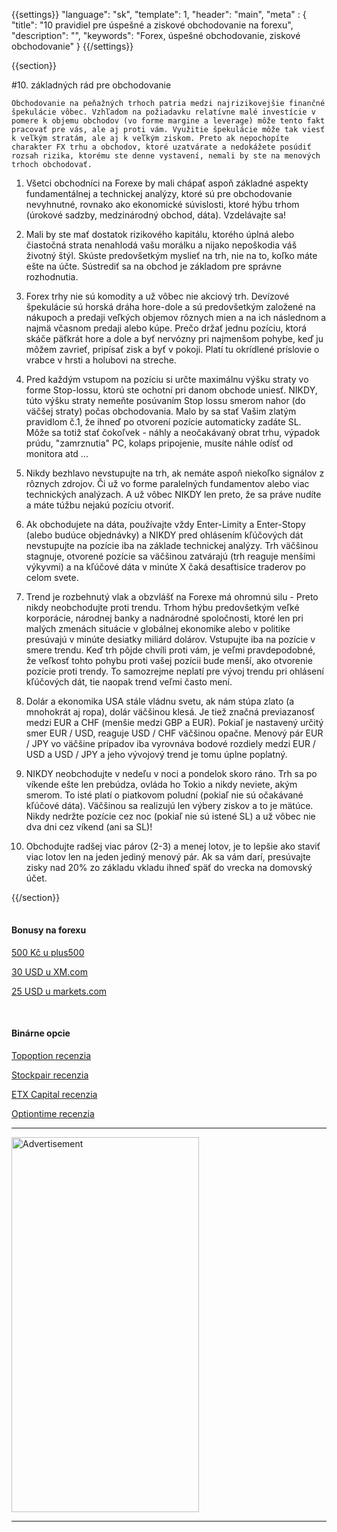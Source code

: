 {{settings}}
  "language": "sk",
  "template": 1,
  "header": "main",
  "meta" : {
    "title": "10 pravidiel pre úspešné a ziskové obchodovanie na forexu",
    "description": "",
    "keywords": "Forex, úspešné obchodovanie, ziskové obchodovanie"
  }
{{/settings}}

<div class="row">
<div class="col-md-9" role="main" markdown="1">

{{section}}



#10. základných rád pre obchodovanie

    Obchodovanie na peňažných trhoch patria medzi najrizikovejšie finančné špekulácie vôbec. Vzhľadom na požiadavku relatívne malé investície v pomere k objemu obchodov (vo forme margine a leverage) môže tento fakt pracovať pre vás, ale aj proti vám. Využitie špekulácie môže tak viesť k veľkým stratám, ale aj k veľkým ziskom. Preto ak nepochopíte charakter FX trhu a obchodov, ktoré uzatvárate a nedokážete posúdiť rozsah rizika, ktorému ste denne vystavení, nemali by ste na menových trhoch obchodovať.


1. Všetci obchodníci na Forexe by mali chápať aspoň základné aspekty fundamentálnej a technickej analýzy, ktoré sú pre obchodovanie nevyhnutné, rovnako ako ekonomické súvislosti, ktoré hýbu trhom (úrokové sadzby, medzinárodný obchod, dáta). Vzdelávajte sa!

2. Mali by ste mať dostatok rizikového kapitálu, ktorého úplná alebo čiastočná strata nenahlodá vašu morálku a nijako nepoškodia váš životný štýl. Skúste predovšetkým myslieť na trh, nie na to, koľko máte ešte na účte. Sústrediť sa na obchod je základom pre správne rozhodnutia.

3. Forex trhy nie sú komodity a už vôbec nie akciový trh. Devízové špekulácie sú horská dráha hore-dole a sú predovšetkým založené na nákupoch a predaji veľkých objemov rôznych mien a na ich následnom a najmä včasnom predaji alebo kúpe. Prečo držať jednu pozíciu, ktorá skáče päťkrát hore a dole a byť nervózny pri najmenšom pohybe, keď ju môžem zavrieť, pripísať zisk a byť v pokoji. Platí tu okrídlené príslovie o vrabce v hrsti a holubovi na streche.

4. Pred každým vstupom na pozíciu si určte maximálnu výšku straty vo forme Stop-lossu, ktorú ste ochotní pri danom obchode uniesť. NIKDY, túto výšku straty nemeňte posúvaním Stop lossu smerom nahor (do väčšej straty) počas obchodovania. Malo by sa stať Vašim zlatým pravidlom č.1, že ihneď po otvorení pozície automaticky zadáte SL. Môže sa totiž stať čokoľvek - náhly a neočakávaný obrat trhu, výpadok prúdu, "zamrznutia" PC, kolaps pripojenie, musíte náhle odísť od monitora atd ...

5. Nikdy bezhlavo nevstupujte na trh, ak nemáte aspoň niekoľko signálov z rôznych zdrojov. Či už vo forme paralelných fundamentov alebo viac technických analýzach. A už vôbec NIKDY len preto, že sa práve nudíte a máte túžbu nejakú pozíciu otvoriť.

6. Ak obchodujete na dáta, používajte vždy Enter-Limity a Enter-Stopy (alebo budúce objednávky) a NIKDY pred ohlásením kľúčových dát nevstupujte na pozície iba na základe technickej analýzy. Trh väčšinou stagnuje, otvorené pozície sa väčšinou zatvárajú (trh reaguje menšími výkyvmi) a na kľúčové dáta v minúte X čaká desaťtisíce traderov po celom svete.

7. Trend je rozbehnutý vlak a obzvlášť na Forexe má ohromnú silu - Preto nikdy neobchodujte proti trendu. Trhom hýbu predovšetkým veľké korporácie, národnej banky a nadnárodné spoločnosti, ktoré len pri malých zmenách situácie v globálnej ekonomike alebo v politike presúvajú v minúte desiatky miliárd dolárov. Vstupujte iba na pozície v smere trendu. Keď trh pôjde chvíli proti vám, je veľmi pravdepodobné, že veľkosť tohto pohybu proti vašej pozícii bude menší, ako otvorenie pozície proti trendy. To samozrejme neplatí pre vývoj trendu pri ohlásení kľúčových dát, tie naopak trend veľmi často mení.

8. Dolár a ekonomika USA stále vládnu svetu, ak nám stúpa zlato (a mnohokrát aj ropa), dolár väčšinou klesá. Je tiež značná previazanosť medzi EUR a CHF (menšie medzi GBP a EUR). Pokiaľ je nastavený určitý smer EUR / USD, reaguje USD / CHF väčšinou opačne. Menový pár EUR / JPY vo väčšine prípadov iba vyrovnáva bodové rozdiely medzi EUR / USD a USD / JPY a jeho vývojový trend je tomu úplne poplatný.

9. NIKDY neobchodujte v nedeľu v noci a pondelok skoro ráno. Trh sa po víkende ešte len prebúdza, ovláda ho Tokio a nikdy neviete, akým smerom. To isté platí o piatkovom poludní (pokiaľ nie sú očakávané kľúčové dáta). Väčšinou sa realizujú len výbery ziskov a to je mätúce. Nikdy nedržte pozície cez noc (pokiaľ nie sú istené SL) a už vôbec nie dva dni cez víkend (ani sa SL)!

10. Obchodujte radšej viac párov (2-3) a menej lotov, je to lepšie ako staviť viac lotov len na jeden jediný menový pár. Ak sa vám darí, presúvajte zisky nad 20% zo základu vkladu ihneď späť do vrecka na domovský účet.




{{/section}}
</div>
<div class="col-md-3" markdown="1">
<div class="well" markdown="1" style="margin-top: 2.5em">

#### Bonusy na forexu

[500 Kč u plus500](http://www.forexsrovnavac.cz/sk/plus500 "plus500")

[30 USD u XM.com](http://www.forexsrovnavac.cz/sk/xm-xemarkets-com "XM.com")

[25 USD u markets.com](http://www.forexsrovnavac.cz/sk/markets-com-recenzia "markets.com")

<br>

#### Binárne opcie

[Topoption recenzia](http://www.forexsrovnavac.cz/sk/topoption "TopOption recenzia")

[Stockpair recenzia](http://www.forexsrovnavac.cz/sk/stockpair "Stockapair recenzia")

[ETX Capital recenzia](http://www.forexsrovnavac.cz/sk/etx-capital-skusenosti "ETX Capital recenzia")

[Optiontime recenzia](http://www.forexsrovnavac.cz/sk/optiontime "OptionTime recenzie")


</div>


- - -

<SCRIPT language='JavaScript1.1' SRC="https://ad.doubleclick.net/ddm/adj/N8017.2070109FOREXSROVNAVAC.CZ/B9072665.122768029;sz=300x600;ord={{@timestamp}}?"></SCRIPT><NOSCRIPT><A HREF="https://ad.doubleclick.net/ddm/jump/N8017.2070109FOREXSROVNAVAC.CZ/B9072665.122768029;sz=300x600;ord={{@timestamp}}?"><IMG SRC="https://ad.doubleclick.net/ddm/ad/N8017.2070109FOREXSROVNAVAC.CZ/B9072665.122768029;sz=300x600;ord={{@timestamp}}?" BORDER=0 WIDTH=300 HEIGHT=600 ALT="Advertisement"></A></NOSCRIPT>

- - -
<!--
<a href="http://blog.forexsrovnavac.cz/plus500cz"  target="_blank">
 <img src="http://blog.forexsrovnavac.cz/wp-content/uploads/2014/10/informace.png" width="" height=""/>
</a>
-->

</div>
</div>
